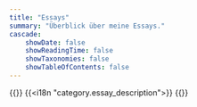 ```yaml
---
title: "Essays"
summary: "Überblick über meine Essays."
cascade:
    showDate: false
    showReadingTime: false
    showTaxonomies: false
    showTableOfContents: false
---
```


{{<lead>}}
{{<i18n "category.essay_description">}}
{{</lead>}}
